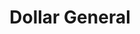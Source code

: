 ---
title: "Dollar General"
url: /lillington/dollar-general-west-cornelius-harnett-boulevard/
shop: variety store
---